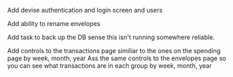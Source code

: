 Add devise authentication and login screen and users

Add ability to rename envelopes

Add task to back up the DB sense this isn't running somewhere reliable.

Add controls to the transactions page similiar to the ones on the spending page by week, month, year
Ass the same controls to the envelopes page so you can see what transactions are in each group by week, month, year
